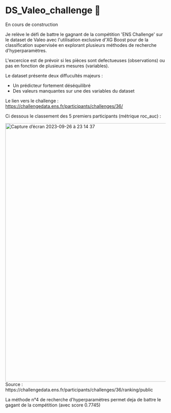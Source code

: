 # DS_Valeo_challenge :car:
En cours de construction

Je relève le défi de battre le gagnant de la compétition 'ENS Challenge' sur le dataset de Valeo avec l'utilisation exclusive d'XG Boost pour de la classification supervisée en explorant plusieurs méthodes de recherche d'hyperparamètres.

L'excercice est de prévoir si les pièces sont defectueuses (observations) ou pas en fonction de plusieurs mesures (variables).

Le dataset présente deux diffucultés majeurs : 
- Un prédicteur fortement déséquilibré
- Des valeurs manquantes sur une des variables du dataset

Le lien vers le challenge : https://challengedata.ens.fr/participants/challenges/36/

Ci dessous le classement des 5 premiers participants (métrique roc_auc) : 

<img width="813" alt="Capture d’écran 2023-09-26 à 23 14 37" src="https://github.com/Bendrox/DS_Valeo_challenge/assets/145064474/58fd5d4c-848c-483d-bb2b-4bbe907de7dd">
Source : https://challengedata.ens.fr/participants/challenges/36/ranking/public

La méthode n°4 de recherche d'hyperparamètres permet deja de battre le gagant de la compétition (avec score 0.7745)
